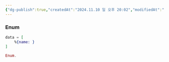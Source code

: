 ```yaml
---
{"dg-publish":true,"createdAt":"2024.11.10 일 오후 20:02","modifiedAt":"2025.01.10 금 오후 12:56","tags":[],"permalink":"/Dev/elixir/language/deep dive into module/","dgPassFrontmatter":true}
---
```



### Enum

```elixir
data = [
	%{name: }
]

Enum.
```
